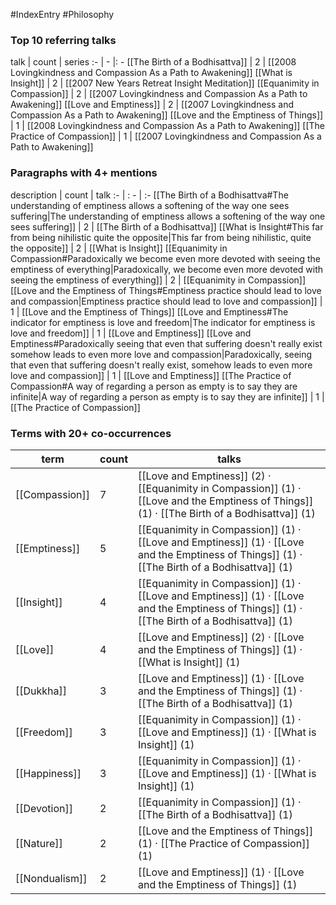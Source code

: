 #IndexEntry #Philosophy

### Top 10 referring talks
talk | count | series
:- | - |: -
[[The Birth of a Bodhisattva]] | 2 | [[2008 Lovingkindness and Compassion As a Path to Awakening]]
[[What is Insight]] | 2 | [[2007 New Years Retreat Insight Meditation]]
[[Equanimity in Compassion]] | 2 | [[2007 Lovingkindness and Compassion As a Path to Awakening]]
[[Love and Emptiness]] | 2 | [[2007 Lovingkindness and Compassion As a Path to Awakening]]
[[Love and the Emptiness of Things]] | 1 | [[2008 Lovingkindness and Compassion As a Path to Awakening]]
[[The Practice of Compassion]] | 1 | [[2007 Lovingkindness and Compassion As a Path to Awakening]]

### Paragraphs with 4+ mentions
description | count | talk
:- | : - | :-
[[The Birth of a Bodhisattva#The understanding of emptiness allows a softening of the way one sees suffering\|The understanding of emptiness allows a softening of the way one sees suffering]] | 2 | [[The Birth of a Bodhisattva]]
[[What is Insight#This far from being nihilistic quite the opposite\|This far from being nihilistic, quite the opposite]] | 2 | [[What is Insight]]
[[Equanimity in Compassion#Paradoxically we become even more devoted with seeing the emptiness of everything\|Paradoxically, we become even more devoted with seeing the emptiness of everything]] | 2 | [[Equanimity in Compassion]]
[[Love and the Emptiness of Things#Emptiness practice should lead to love and compassion\|Emptiness practice should lead to love and compassion]] | 1 | [[Love and the Emptiness of Things]]
[[Love and Emptiness#The indicator for emptiness is love and freedom\|The indicator for emptiness is love and freedom]] | 1 | [[Love and Emptiness]]
[[Love and Emptiness#Paradoxically seeing that even that suffering doesn't really exist somehow leads to even more love and compassion\|Paradoxically, seeing that even that suffering doesn't really exist, somehow leads to even more love and compassion]] | 1 | [[Love and Emptiness]]
[[The Practice of Compassion#A way of regarding a person as empty is to say they are infinite\|A way of regarding a person as empty is to say they are infinite]] | 1 | [[The Practice of Compassion]]

### Terms with 20+ co-occurrences
term | count | talks
-|-|-
[[Compassion]] | 7 | <span class="counts">[[Love and Emptiness]] (2) · [[Equanimity in Compassion]] (1) · [[Love and the Emptiness of Things]] (1) · [[The Birth of a Bodhisattva]] (1)</span> 
[[Emptiness]] | 5 | <span class="counts">[[Equanimity in Compassion]] (1) · [[Love and Emptiness]] (1) · [[Love and the Emptiness of Things]] (1) · [[The Birth of a Bodhisattva]] (1)</span> 
[[Insight]] | 4 | <span class="counts">[[Equanimity in Compassion]] (1) · [[Love and Emptiness]] (1) · [[Love and the Emptiness of Things]] (1) · [[The Birth of a Bodhisattva]] (1)</span> 
[[Love]] | 4 | <span class="counts">[[Love and Emptiness]] (2) · [[Love and the Emptiness of Things]] (1) · [[What is Insight]] (1)</span> 
[[Dukkha]] | 3 | <span class="counts">[[Love and Emptiness]] (1) · [[Love and the Emptiness of Things]] (1) · [[The Birth of a Bodhisattva]] (1)</span> 
[[Freedom]] | 3 | <span class="counts">[[Equanimity in Compassion]] (1) · [[Love and Emptiness]] (1) · [[What is Insight]] (1)</span> 
[[Happiness]] | 3 | <span class="counts">[[Equanimity in Compassion]] (1) · [[Love and Emptiness]] (1) · [[What is Insight]] (1)</span> 
[[Devotion]] | 2 | <span class="counts">[[Equanimity in Compassion]] (1) · [[The Birth of a Bodhisattva]] (1)</span> 
[[Nature]] | 2 | <span class="counts">[[Love and the Emptiness of Things]] (1) · [[The Practice of Compassion]] (1)</span> 
[[Nondualism]] | 2 | <span class="counts">[[Love and Emptiness]] (1) · [[Love and the Emptiness of Things]] (1)</span> 

